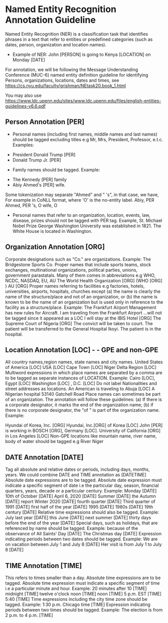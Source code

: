 # Named Entity Recognition Annotation Guideline

Named Entity Recognition (NER) is a classification task that identifies phrases in a text that refer to entities or predefined categories (such as dates, person, organization and location names).

* Example of NER: John [PERSON] is going to Kenya [LOCATION] on Monday [DATE]

For annotation, we will be following the Message Understanding Conference (MUC-6) named entity definition guideline for identifying Persons, organizations, locations, dates and times, see https://cs.nyu.edu/faculty/grishman/NEtask20.book_1.html

You may also use https://www.ldc.upenn.edu/sites/www.ldc.upenn.edu/files/english-entities-guidelines-v6.6.pdf 

## Person Annotation [PER]

* Personal names (including first names, middle names and last names) should be tagged excluding titles e.g Mr, Mrs, President, Professor, e.t.c. Examples:
- President Donald Trump [PER]
- Donald Trump Jr. [PER]

* Family names should be tagged. Example:
- The Kennedy [PER] family
- Abiy Ahmed's [PER] wife.  

Some tokenization may separate "Ahmed" and " 's", in that case, we have, For example in CoNLL format, where 'O' is the no-entity label.
Abiy, PER
Ahmed, PER
's, O
wife, O

* Personal names that refer to an organization, location, events, law, disease, prizes should not be tagged with PER tag. Example,
St. Michael
Nobel Prize
George Washington University was established in 1821.
The White House is located in Washington.

## Organization Annotation [ORG]
Corporate designations such as "Co." are organizations. Example:
The Bridgestone Sports Co. 
Proper names that include sports teams, stock exchanges, multinational organizations, political parties, unions, government parastatals. Many of them comes in abbreviations e.g WHO, NCDC, NASDAQ, EU, AU
The World Health Organization [ORG] (WHO [ORG] )
AU [ORG]
Proper names referring to facilities e.g factories, hotels, universities, airports, hospitals, churches except (a) the name is clearly the name of the structure/place and not of an organization, or (b) the name is known to be the name of an organization but is used only in reference to the facility as a structure/place. Example:
The Frankfurt Airport Management has new rules for Aircraft.
I am traveling from the Frankfurt Airport ...will not be tagged since it appeared as a LOC
I will stay at the IBIS Hotel [ORG]
The Supreme Court of Nigeria [ORG]
The convict will be taken to court.
The patient will be transferred to the General Hospital Ikoyi.
The patient is in the hospital.

## Location Annotation [LOC] - - GPE and non-GPE
All country names,region names, state names and city names.
United States of America [LOC]
USA [LOC]
Cape Town [LOC]
Niger Delta Region [LOC]
Multiword expressions in which place names are separated by a comma are to be tagged as separate instances of LOCATION. Example:
Cairo [LOC], Egypt [LOC]
Washington [LOC] , D.C. [LOC]
Do not label Nationalities and street addresses as locations.
An American is traveling to Abuja [LOC]
A Nigerian hospital
53140 Gatchell Road
Place names can sometimes be part of an organization. The annotation will follow these guidelines: (a) If there is a corporate designator, it marks the end of the organization name; (b) if there is no corporate designator, the "of " is part of the organization name. Example:
 
Hyundai of Korea, Inc. [ORG]
Hyundai, Inc.[ORG] of Korea [LOC]
John [PER] is working in BOSCH [ORG], Germany [LOC].
University of California [ORG] in Los Angeles [LOC]
Non-GPE locations like mountain name, river name, body of water should be tagged e.g
	River Niger 

## DATE Annotation [DATE]
Tag all absolute and relative dates or periods, including days, months, years. We could combine DATE and TIME annotation as [DATETIME]
Absolute date expressions are to be tagged. Absolute date expression must indicate a specific segment of date i.e the particular day, season, financial quarters, years, decade or a particular century. Example:
Monday [DATE]
10th of October [DATE]
April 6, 2020 [DATE]
Summer [DATE]
the Autumn [DATE] report
Winter 2020 [DATE]
fourth quarter [DATE]
Third  quarter of 1991 [DATE]
first half of the year [DATE]
1995 [DATE]
1980s [DATE]
19th century [DATE]
Relative time expressions should also be tagged. Example:
July last year [DATE]
this June [DATE]
next summer [DATE]
thirty days before the end of the year [DATE]
Special days, such as holidays, that are referenced by name should be tagged. Example:
because of the observance of All Saints' Day [DATE]
The Christmas day [DATE]
Expression indicating periods between two dates should be tagged. Example:
We are on vacation between July 1 and July 8 [DATE]
Her visit is from July 1 to July 8 [DATE]

## TIME Annotation [TIME]
This refers to times smaller than a day.
Absolute time expressions are to be tagged. Absolute time expression must indicate a specific segment of time i.e a particular minute and hour. Example:
20 minutes after 10 [TIME]
midnight [TIME]
twelve o'clock noon [TIME]
noon [TIME]
5 p.m. EST [TIME]
5:40 [TIME]
Time expressions including the city time zone should be tagged. Example:
1:30 p.m. Chicago time [TIME]
Expression indicating periods between two times should be tagged. Example:
The election is from 2 p.m. to 4 p.m. [TIME]

